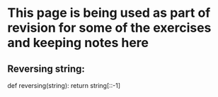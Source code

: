 # This page is being used as part of revision for some of the exercises and keeping notes here

## Reversing string:
def reversing(string):
  return string[::-1]





